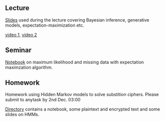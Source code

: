 ## Lecture

[Slides](./week08_em/statistical_modelling.pdf) used during the lecture covering Bayesian inference, generative models, expectation-maximization etc.

[video 1](https://yadi.sk/i/j1zM5M-TGvtG8w), [video 2](https://yadi.sk/i/t7aeEHbKrqBJug)

## Seminar

[Notebook](./week08_em/mle_em_seminar.ipynb) on maximum likelihood and missing data with expectation maximzation algorithm.

## Homework 

Homework using Hidden Markov models to solve substition ciphers. Please submit to anytask by 2nd Dec. 03:00

[Directory](./homework) contains a notebook, some plaintext and encrypted text and some slides on HMMs.
